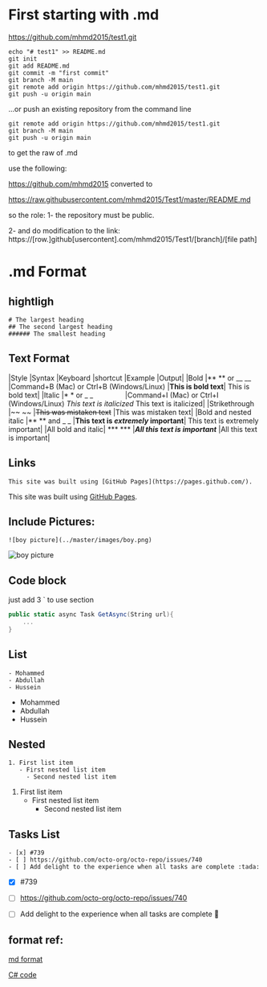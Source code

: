 
# First starting with .md

https://github.com/mhmd2015/test1.git
```
echo "# test1" >> README.md
git init
git add README.md
git commit -m "first commit"
git branch -M main
git remote add origin https://github.com/mhmd2015/test1.git
git push -u origin main
```
…or push an existing repository from the command line
```
git remote add origin https://github.com/mhmd2015/test1.git
git branch -M main
git push -u origin main
```

to get the raw of .md

use the following:

https://github.com/mhmd2015
converted to

https://raw.githubusercontent.com/mhmd2015/Test1/master/README.md

so the role:
1- the repository must be public.

2- and do modification to the link:
https://[row.]github[usercontent].com/mhmd2015/Test1/[branch]/[file path]

# .md Format

## hightligh
```
# The largest heading
## The second largest heading
###### The smallest heading
```

## Text Format


|Style	|Syntax	|Keyboard |shortcut	|Example	|Output|
|Bold	|** ** or __ __	|Command+B (Mac) or Ctrl+B (Windows/Linux)	|**This is bold text**|	This is bold text|
|Italic	|* * or _ _     	|Command+I (Mac) or Ctrl+I (Windows/Linux)	*This text is italicized*	This text is italicized|
|Strikethrough	|~~ ~~		|~~This was mistaken text~~	|This was mistaken text|
|Bold and nested italic	|** ** and _ _		|**This text is _extremely_ important**|	This text is extremely important|
|All bold and italic|	*** ***		|***All this text is important***	|All this text is important|

## Links
```
This site was built using [GitHub Pages](https://pages.github.com/).
```
This site was built using [GitHub Pages](https://pages.github.com/).

## Include Pictures:
```
![boy picture](../master/images/boy.png)
```
![boy picture](../master/images/boy.png)



## Code block

just add 3 ` to use section <code></code>

``` C#
public static async Task GetAsync(String url){
    ...
}


```

## List

```
- Mohammed
- Abdullah
- Hussein

```
- Mohammed
- Abdullah
- Hussein

## Nested
```
1. First list item
   - First nested list item
     - Second nested list item
```
1. First list item
   - First nested list item
     - Second nested list item


## Tasks List
```
- [x] #739
- [ ] https://github.com/octo-org/octo-repo/issues/740
- [ ] Add delight to the experience when all tasks are complete :tada:
```
- [x] #739
- [ ] https://github.com/octo-org/octo-repo/issues/740
- [ ] Add delight to the experience when all tasks are complete :tada:


## format ref:

[md format](https://docs.github.com/en/get-started/writing-on-github/getting-started-with-writing-and-formatting-on-github/basic-writing-and-formatting-syntax)

[C# code](https://github.com/search?l=C%23&q=convert+html+to+md&type=Repositories)
